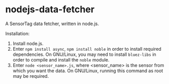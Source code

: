 nodejs-data-fetcher
=========================

A SensorTag data fetcher, written in node.js.

Installation:
1. Install node.js.
2. Enter `npm install async`, `npm install noble` in order to install required
   dependencies. On GNU/Linux, you may need to install `bluez-libs` in order to
   compile and install the `noble` module.
3. Enter `node <sensor_name>.js`, where <sensor_name> is the sensor from which
   you want the data. On GNU/Linux, running this command as root may be
   required.

